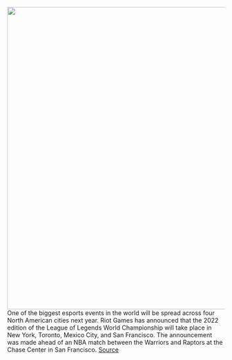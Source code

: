 <img src='https://cdn.vox-cdn.com/thumbor/xMYTMBvukIi7RFVyEF5uKXE7JjA=/0x0:5262x2568/1200x800/filters:focal(2211x864:3051x1704)/cdn.vox-cdn.com/uploads/chorus_image/image/70175277/1223659176.0.jpg' width='700px' /><br/>
One of the biggest esports events in the world will be spread across four North American cities next year. Riot Games has announced that the 2022 edition of the League of Legends World Championship will take place in New York, Toronto, Mexico City, and San Francisco. The announcement was made ahead of an NBA match between the Warriors and Raptors at the Chase Center in San Francisco.
<a href='https://www.theverge.com/2021/11/21/22791688/league-of-legends-2022-wold-championship-new-york-toronto-sf'> Source <a/>